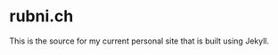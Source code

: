 rubni.ch
===============

This is the source for my current personal site that is built using Jekyll.
